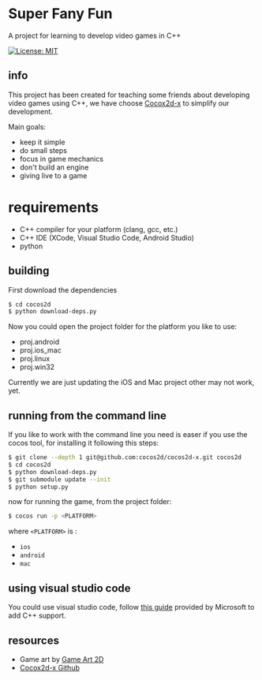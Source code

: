 # Super Fany Fun
A project for learning to develop video games in C++

[![License: MIT](https://img.shields.io/badge/License-MIT-blue.svg)](/LICENSE)

## info

This project has been created for teaching some friends about developing video games using C++, we have choose [Cocox2d-x](http://www.cocos2d-x.org) to simplify our development.

Main goals:

- keep it simple
- do small steps
- focus in game mechanics
- don't build an engine
- giving live to a game

# requirements

- C++ compiler for your platform (clang, gcc, etc.)
- C++ IDE (XCode, Visual Studio Code, Android Studio)
- python

## building

First download the dependencies

```bash
$ cd cocos2d
$ python download-deps.py
```

Now you could open the project folder for the platform you like to use:

- proj.android
- proj.ios_mac
- proj.linux
- proj.win32

Currently we are just updating the iOS and Mac project other may not work, yet.

## running from the command line 

If you like to work with the command line you need is easer if you use the cocos tool, for installing it following this steps:

```bash
$ git clone --depth 1 git@github.com:cocos2d/cocos2d-x.git cocos2d
$ cd cocos2d
$ python download-deps.py
$ git submodule update --init
$ python setup.py
```

now for running the game, from the project folder:

```bash
$ cocos run -p <PLATFORM>
```

where `<PLATFORM>` is :
- `ios`
- `android` 
- `mac`

## using visual studio code

You could use visual studio code, follow [this guide](https://code.visualstudio.com/docs/languages/cpp) provided by Microsoft to add C++ support.

## resources

- Game art by [Game Art 2D](https://www.gameart2d.com/)
- [Cocox2d-x Github](https://github.com/cocos2d/cocos2d-x)

